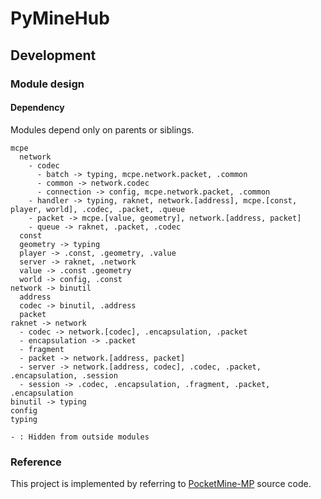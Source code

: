 # PyMineHub

## Development

### Module design

#### Dependency

Modules depend only on parents or siblings.

```
mcpe
  network
    - codec
      - batch -> typing, mcpe.network.packet, .common
      - common -> network.codec
      - connection -> config, mcpe.network.packet, .common
    - handler -> typing, raknet, network.[address], mcpe.[const, player, world], .codec, .packet, .queue
    - packet -> mcpe.[value, geometry], network.[address, packet]
    - queue -> raknet, .packet, .codec
  const
  geometry -> typing
  player -> .const, .geometry, .value
  server -> raknet, .network
  value -> .const .geometry
  world -> config, .const
network -> binutil
  address
  codec -> binutil, .address
  packet
raknet -> network
  - codec -> network.[codec], .encapsulation, .packet
  - encapsulation -> .packet
  - fragment
  - packet -> network.[address, packet]
  - server -> network.[address, codec], .codec, .packet, .encapsulation, .session
  - session -> .codec, .encapsulation, .fragment, .packet, .encapsulation
binutil -> typing
config
typing

- : Hidden from outside modules
```

### Reference

This project is implemented by referring to [PocketMine-MP](https://github.com/pmmp/PocketMine-MP) source code.
